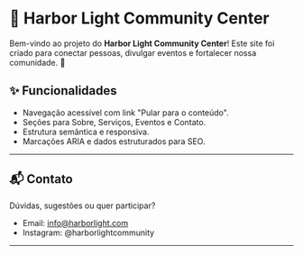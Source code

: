 # 🌅 Harbor Light Community Center

Bem-vindo ao projeto do **Harbor Light Community Center**! Este site foi criado para conectar pessoas, divulgar eventos e fortalecer nossa comunidade. 💙



## ✨ Funcionalidades

- Navegação acessível com link "Pular para o conteúdo".
- Seções para Sobre, Serviços, Eventos e Contato.
- Estrutura semântica e responsiva.
- Marcações ARIA e dados estruturados para SEO.

---

## 📬 Contato

Dúvidas, sugestões ou quer participar?

- Email: [info@harborlight.com](mailto:info@harborlight.com)
- Instagram: @harborlightcommunity

---

